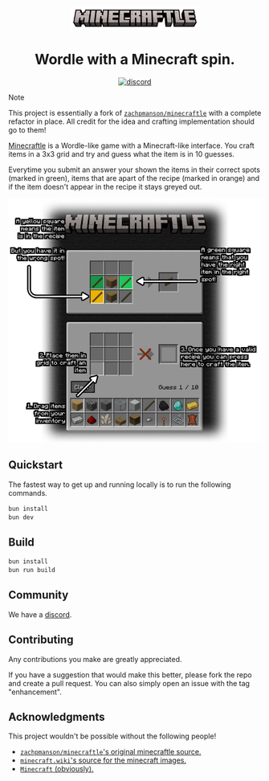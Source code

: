 <div align="center">
  <a href="https://minecraftle2.vercel.app">
    <img src="./src/assets/logo.webp" style="width: 256px">
  </a>

  <h1>
    Wordle with a Minecraft spin.
  </h1>

[![discord](https://img.shields.io/discord/1260530089532325909?label=discord)](https://discord.gg/5BJpzEmk)

</div>

> [!NOTE]  
> This project is essentially a fork of [`zachpmanson/minecraftle`](https://github.com/zachpmanson/minecraftle) with a complete refactor in place. All credit for the idea and crafting implementation should go to them!

[Minecraftle](https://minecraftle2.vercel.app) is a Wordle-like game with a Minecraft-like interface. You craft items in a 3x3 grid and try and guess what the item is in 10 guesses. 

Everytime you submit an answer your shown the items in their correct spots (marked in green), items that are apart of the recipe (marked in orange) and if the item doesn't appear in the recipe it stays greyed out.

<p align="center">
  <img src="./src/assets/hero-image.png">
</p>

## Quickstart

The fastest way to get up and running locally is to run the following commands.

```sh
bun install
bun dev
```

## Build

```sh
bun install
bun run build
```

## Community

We have a [discord](https://discord.gg/5BJpzEmk).

## Contributing

Any contributions you make are greatly appreciated.

If you have a suggestion that would make this better, please fork the repo and create a pull request. You can also simply open an issue with the tag "enhancement".

## Acknowledgments

This project wouldn't be possible without the following people!

* [`zachpmanson/minecraftle`'s original minecraftle source.](https://github.com/zachpmanson/minecraftle)
* [`minecraft.wiki`'s source for the minecraft images.](https://minecraft.wiki)
* [`Minecraft` (obviously).](https://minecraft.net)